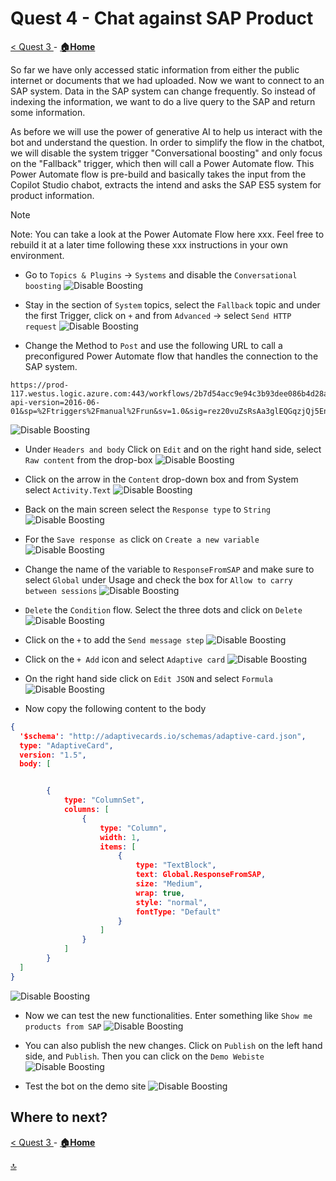 # Quest 4 - Chat against SAP Product 

[ < Quest 3 ](quest3.md) - **[🏠Home](../README.md)**

So far we have only accessed static information from either the public internet or documents that we had uploaded. Now we want to connect to an SAP system. Data in the SAP system can change frequently. So instead of indexing the information, we want to do a live query to the SAP and return some information. 

As before we will use the power of generative AI to help us interact with the bot and understand the question. In order to simplify the flow in the chatbot, we will disable the system trigger "Conversational boosting" and only focus on the "Fallback" trigger, which then will call a Power Automate flow. 
This Power Automate flow is pre-build and basically takes the input from the Copilot Studio chabot, extracts the intend and asks the SAP ES5 system for product information. 

> [!NOTE]
> Note: You can take a look at the Power Automate Flow here xxx. Feel free to rebuild it at a later time following these xxx instructions in your own environment. 


* Go to `Topics & Plugins` -> `Systems` and disable the `Conversational boosting`
![Disable Boosting](../media/quest4/01-DisabledBoosting.png)

* Stay in the section of `System` topics, select the `Fallback` topic and under the first Trigger, click on `+` and from `Advanced` -> select `Send HTTP request`
![Disable Boosting](../media/quest4/02-AddHTTPAction.png)

* Change the Method to `Post` and use the following URL to call a preconfigured Power Automate flow that handles the connection to the SAP system. 
```http
https://prod-117.westus.logic.azure.com:443/workflows/2b7d54acc9e94c3b93dee086b4d28a96/triggers/manual/paths/invoke?api-version=2016-06-01&sp=%2Ftriggers%2Fmanual%2Frun&sv=1.0&sig=rez20vuZsRsAa3glEQGqzjQj5Enn5UELQEQxcFJP2rY
```
![Disable Boosting](../media/quest4/03-SelectMethod.png)

* Under `Headers and body` Click on `Edit` and on the right hand side, select `Raw content` from the drop-box
![Disable Boosting](../media/quest4/04-SetBody.png)

* Click on the arrow in the `Content` drop-down box and from System select `Activity.Text`
![Disable Boosting](../media/quest4/05-ActivityText.png)

* Back on the main screen select the `Response type` to `String`
![Disable Boosting](../media/quest4/06-StringResponse.png)

* For the `Save response as` click on `Create a new variable`
![Disable Boosting](../media/quest4/07-CreateNewVariables.png)

* Change the name of the variable to `ResponseFromSAP` and make sure to select `Global` under Usage and check the box for `Allow to carry between sessions`
![Disable Boosting](../media/quest4/08-SetResponseFromSAP.png)

* `Delete` the `Condition` flow. Select the three dots and click on `Delete`
![Disable Boosting](../media/quest4/09-DeleteCondition.png)

* Click on the `+` to add the `Send message step`
![Disable Boosting](../media/quest4/10-AddMessage.png)

* Click on the `+ Add` icon and select `Adaptive card`
![Disable Boosting](../media/quest4/11-ChangeAdaptiveCard.png)

* On the right hand side click on `Edit JSON` and select `Formula`
![Disable Boosting](../media/quest4/12-SwitchToFormular.png)

* Now copy the following content to the body 
```json
{
  '$schema': "http://adaptivecards.io/schemas/adaptive-card.json",
  type: "AdaptiveCard",
  version: "1.5",
  body: [


        {
            type: "ColumnSet",
            columns: [
                {
                    type: "Column",
                    width: 1,
                    items: [
                        {
                            type: "TextBlock",
                            text: Global.ResponseFromSAP,
                            size: "Medium",
                            wrap: true,
                            style: "normal",
                            fontType: "Default"
                        }
                    ]
                }
            ]
        }
  ]
}

```

![Disable Boosting](../media/quest4/13-PasteACConent.png)

* Now we can test the new functionalities. Enter something like `Show me products from SAP`
![Disable Boosting](../media/quest4/14-Test1.png)

* You can also publish the new changes. Click on `Publish` on the left hand side, and `Publish`. Then you can click on the `Demo Webiste` 
![Disable Boosting](../media/quest4/16-Publish.png)

* Test the bot on the demo site
![Disable Boosting](../media/quest4/17-DemoWebsite.png)



## Where to next?
[ < Quest 3 ](quest3.md) - **[🏠Home](../README.md)**

[🔝](#)
